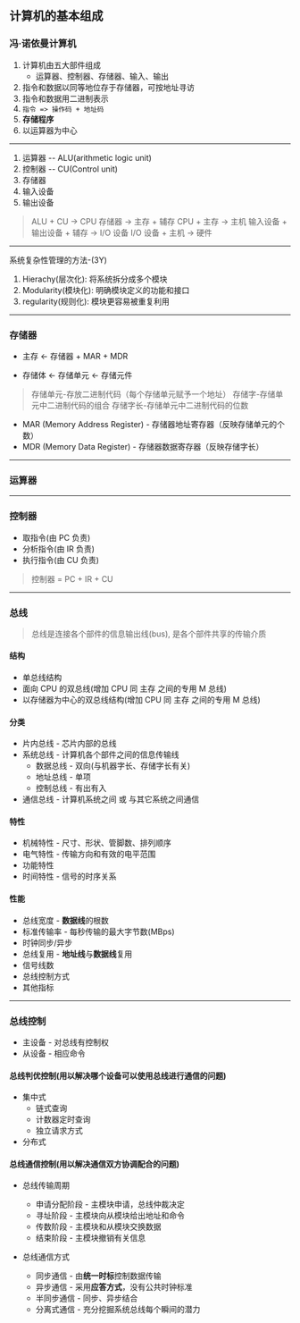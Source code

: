 ## 计算机的基本组成

### 冯·诺依曼计算机

1. 计算机由五大部件组成
   - 运算器、控制器、存储器、输入、输出
2. 指令和数据以同等地位存于存储器，可按地址寻访
3. 指令和数据用二进制表示
4. `指令 => 操作码 + 地址码`
5. **存储程序**
6. 以运算器为中心

---

1. 运算器 -- ALU(arithmetic logic unit)
2. 控制器 -- CU(Control unit)
3. 存储器
4. 输入设备
5. 输出设备

> ALU + CU -> CPU
> 存储器 -> 主存 + 辅存
> CPU + 主存 -> 主机
> 输入设备 + 输出设备 + 辅存 -> I/O 设备
> I/O 设备 + 主机 -> 硬件

---

系统复杂性管理的方法-(3Y)

1. Hierachy(层次化): 将系统拆分成多个模块
2. Modularity(模块化): 明确模块定义的功能和接口
3. regularity(规则化): 模块更容易被重复利用

---

### 存储器

- 主存 <- 存储器 + MAR + MDR

- 存储体 <- 存储单元 <- 存储元件

> 存储单元-存放二进制代码（每个存储单元赋予一个地址）
> 存储字-存储单元中二进制代码的组合
> 存储字长-存储单元中二进制代码的位数

- MAR (Memory Address Register) - 存储器地址寄存器（反映存储单元的个数）
- MDR (Memory Data Register) - 存储器数据寄存器（反映存储字长）

---

### 运算器

---

### 控制器

- 取指令(由 PC 负责)
- 分析指令(由 IR 负责)
- 执行指令(由 CU 负责)

> 控制器 = PC + IR + CU

---

### 总线

> 总线是连接各个部件的信息输出线(bus), 是各个部件共享的传输介质

#### 结构

- 单总线结构
- 面向 CPU 的双总线(增加 CPU 同 主存 之间的专用 M 总线)
- 以存储器为中心的双总线结构(增加 CPU 同 主存 之间的专用 M 总线)

#### 分类

- 片内总线 - 芯片内部的总线
- 系统总线 - 计算机各个部件之间的信息传输线
  - 数据总线 - 双向(与机器字长、存储字长有关)
  - 地址总线 - 单项
  - 控制总线 - 有出有入
- 通信总线 - 计算机系统之间 或 与其它系统之间通信

#### 特性

- 机械特性 - 尺寸、形状、管脚数、排列顺序
- 电气特性 - 传输方向和有效的电平范围
- 功能特性
- 时间特性 - 信号的时序关系

#### 性能

- 总线宽度 - **数据线**的根数
- 标准传输率 - 每秒传输的最大字节数(MBps)
- 时钟同步/异步
- 总线复用 - **地址线**与**数据线**复用
- 信号线数
- 总线控制方式
- 其他指标

---

### 总线控制

- 主设备 - 对总线有控制权
- 从设备 - 相应命令

#### 总线判优控制(用以解决哪个设备可以使用总线进行通信的问题)

- 集中式
  - 链式查询
  - 计数器定时查询
  - 独立请求方式
- 分布式

#### 总线通信控制(用以解决通信双方协调配合的问题)

- 总线传输周期

  - 申请分配阶段 - 主模块申请，总线仲裁决定
  - 寻址阶段 - 主模块向从模块给出地址和命令
  - 传数阶段 - 主模块和从模块交换数据
  - 结束阶段 - 主模块撤销有关信息

- 总线通信方式
  - 同步通信 - 由**统一时标**控制数据传输
  - 异步通信 - 采用**应答方式**，没有公共时钟标准
  - 半同步通信 - 同步、异步结合
  - 分离式通信 - 充分挖掘系统总线每个瞬间的潜力
 